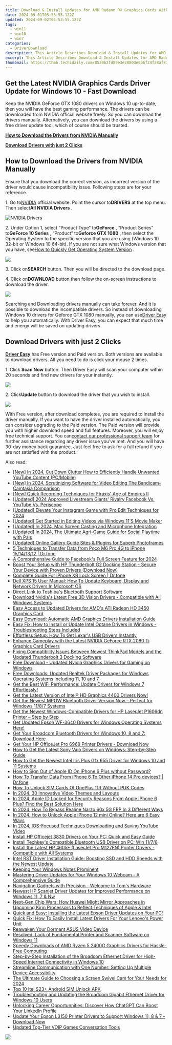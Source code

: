 ```yaml
---
title: Download & Install Updates for AMD Radeon RX Graphics Cards With Ease
date: 2024-09-01T05:53:55.122Z
updated: 2024-09-02T05:53:55.122Z
tags:
  - win11
  - win10
  - win7
categories:
  - DriverDownload
description: This Article Describes Download & Install Updates for AMD Radeon RX Graphics Cards With Ease
excerpt: This Article Describes Download & Install Updates for AMD Radeon RX Graphics Cards With Ease
thumbnail: https://thmb.techidaily.com/8530b2fd89e3e28803e6b6f24f28af836c48a65e9da7986f6cee296d3fed5998.jpg
---
```


## Get the Latest NVIDIA Graphics Cards Driver Update for Windows 10 - Fast Download

Keep the NVIDIA GeForce GTX 1080 drivers on Windows 10 up-to-date, then you will have the best gaming performance. The drivers can be downloaded from NVIDIA official website freely. So you can download the drivers manually. Alternatively, you can download the drivers by using a free driver update tool, which of course should be trusted.

[**How to Download the Drivers from NVIDIA Manually**](https://tools.techidaily.com/drivereasy/download/)

[**Download Drivers with just 2 Clicks**](https://tools.techidaily.com/drivereasy/download/)

## **How to Download the Drivers from NVIDIA Manually**

 Ensure that you download the correct version, as incorrect version of the driver would cause incompatibility issue. Following steps are for your reference.

 1\. Go to[NVIDIA](https://tools.techidaily.com/drivereasy/download/) official website. Point the cursor to**DRIVERS** at the top menu. Then select**All NVIDIA Drivers** .

![NVIDIA Drivers](https://images.drivereasy.com/wp-content/uploads/2016/09/img_57ccd935a0f0a.jpg)

 2\. Under Option 1, select “Product Type” to**GeForce** , “Product Series” to**GeForce 10 Series** , “Product” to**Geforce GTX 1080** , then select the Operating System to the specific version that you are using (Windows 10 32-bit or Windows 10 64-bit). If you are not sure what Windows version that you have, see[How to Quickly Get Operating System Version](https://tools.techidaily.com/drivereasy/download/) .

![](https://images.drivereasy.com/wp-content/uploads/2016/10/img_581410198d290.jpg)

 3\. Click on**SEARCH** button. Then you will be directed to the download page.

 4\. Click on**DOWNLOAD** button then follow the on-screen instructions to download the driver.

![](https://images.drivereasy.com/wp-content/uploads/2016/10/img_581412f0a2c64.jpg)

 Searching and Downloading drivers manually can take forever. And it is possible to download the incompatible drivers. So instead of downloading Windows 10 drivers for Geforce GTX 1080 manually, you can use[Driver Easy](https://tools.techidaily.com/drivereasy/download/) to help you automatically. With Driver Easy, you can expect that much time and energy will be saved on updating drivers.

## **Download Drivers with just 2 Clicks**

**[Driver Easy](https://tools.techidaily.com/drivereasy/download/)**  has Free version and Paid version. Both versions are available to download drivers. All you need to do is click your mouse 2 times.

1\. Click **Scan Now**  button. Then Driver Easy will scan your computer within 20 seconds and find new drivers for your instantly.  

![](https://images.drivereasy.com/wp-content/uploads/2017/04/img_58eca1022f7b7.png)

 2\. Click**Update** button to download the driver that you wish to install.

![](https://images.drivereasy.com/wp-content/uploads/2017/04/img_58eca27c67b42.jpg)

 With Free version, after download completes, you are required to install the driver manually. If you want to have the driver installed automatically, you can consider upgrading to the Paid version. The Paid version will provide you with higher download speed and full features. Moreover, you will enjoy free technical support. You can[contact our professional support team](https://tools.techidaily.com/drivereasy/download/) for further assistance regarding any driver issue you’ve met. And you will have 30-day money back guarantee. Just feel free to ask for a full refund if you are not satisfied with the product.

<ins class="adsbygoogle"
     style="display:block"
     data-ad-format="autorelaxed"
     data-ad-client="ca-pub-7571918770474297"
     data-ad-slot="1223367746"></ins>



<ins class="adsbygoogle"
     style="display:block"
     data-ad-client="ca-pub-7571918770474297"
     data-ad-slot="8358498916"
     data-ad-format="auto"
     data-full-width-responsive="true"></ins>

<span class="atpl-alsoreadstyle">Also read:</span>
<div><ul>
<li><a href="https://youtube-data.techidaily.com/n-2024-cut-down-clutter-how-to-efficiently-handle-unwanted-youtube-content-pcmobile/"><u>[New] In 2024, Cut Down Clutter  How to Efficiently Handle Unwanted YouTube Content (PC/Mobile)</u></a></li>
<li><a href="https://visual-screen-recording.techidaily.com/new-in-2024-scrutinizing-software-for-video-editing-the-bandicam-camtasia-comparison/"><u>[New] In 2024, Scrutinizing Software for Video Editing  The Bandicam-Camtasia Comparison</u></a></li>
<li><a href="https://screen-mirroring-recording.techidaily.com/new-quick-recording-techniques-for-firaxis-age-of-empires-ii/"><u>[New] Quick Recording Techniques for Firaxis' Age of Empires II</u></a></li>
<li><a href="https://youtube-blog.techidaily.com/ed-2024-approved-livestream-giants-rivalry-facebook-vs-youtube-vs-periscope/"><u>[Updated] 2024 Approved  Livestream Giants' Rivalry  Facebook Vs. YouTube Vs. Periscope</u></a></li>
<li><a href="https://instagram-videos.techidaily.com/updated-elevate-your-instagram-game-with-pro-edit-techniques-for-2024/"><u>[Updated] Elevate Your Instagram Game with Pro Edit Techniques for 2024</u></a></li>
<li><a href="https://some-techniques.techidaily.com/updated-get-started-in-editing-videos-via-windows-11s-movie-maker/"><u>[Updated] Get Started in Editing Videos via Windows 11'S Movie Maker</u></a></li>
<li><a href="https://on-screen-recording.techidaily.com/updated-in-2024-mac-screen-casting-and-microphone-integration/"><u>[Updated] In 2024, Mac Screen Casting and Microphone Integration</u></a></li>
<li><a href="https://video-capture.techidaily.com/updated-in-2024-the-ultimate-agri-game-guide-for-social-playtime-with-pals/"><u>[Updated] In 2024, The Ultimate Agri-Game Guide for Social Playtime with Pals</u></a></li>
<li><a href="https://extra-guidance.techidaily.com/updated-online-gallery-guide-sites-and-plugins-for-superb-photoframes/"><u>[Updated] Online Gallery Guide  Sites & Plugins for Superb Photoframes</u></a></li>
<li><a href="https://blog-min.techidaily.com/5-techniques-to-transfer-data-from-poco-m6-pro-4g-to-iphone-15141312-drfone-by-drfone-transfer-from-android-transfer-from-android/"><u>5 Techniques to Transfer Data from Poco M6 Pro 4G to iPhone 15/14/13/12 | Dr.fone</u></a></li>
<li><a href="https://facebook-video-recording.techidaily.com/a-comprehensive-guide-to-facebooks-full-screen-feature-for-2024/"><u>A Comprehensive Guide to Facebook's Full Screen Feature for 2024</u></a></li>
<li><a href="https://hardware-updates.techidaily.com/boost-your-setup-with-hp-thunderbolt-g2-docking-station-secure-your-device-with-proven-drivers-download-now/"><u>Boost Your Setup with HP Thunderbolt G2 Docking Station - Secure Your Device with Proven Drivers (Download Now)</u></a></li>
<li><a href="https://iphone-unlock.techidaily.com/complete-guide-for-iphone-xr-lock-screen-drfone-by-drfone-ios/"><u>Complete Guide For iPhone XR Lock Screen | Dr.fone</u></a></li>
<li><a href="https://hardware-updates.techidaily.com/dell-xps-15-user-manual-how-to-update-keyboard-display-and-network-drivers-in-microsoft-os/"><u>Dell XPS 15 User Manual: How To Update Keyboard, Display and Network Drivers In Microsoft OS</u></a></li>
<li><a href="https://hardware-updates.techidaily.com/direct-link-to-toshibas-bluetooth-support-software/"><u>Direct Link to Toshiba's Bluetooth Support Software</u></a></li>
<li><a href="https://hardware-updates.techidaily.com/download-nvidias-latest-free-3d-vision-drivers-compatible-with-all-windows-systems/"><u>Download Nvidia's Latest Free 3D Vision Drivers - Compatible with All Windows Systems</u></a></li>
<li><a href="https://hardware-updates.techidaily.com/easy-access-to-updated-drivers-for-amds-ati-radeon-hd-3450-graphics-card/"><u>Easy Access to Updated Drivers for AMD's ATI Radeon HD 3450 Graphics Card</u></a></li>
<li><a href="https://hardware-updates.techidaily.com/easy-download-automatic-amd-graphics-drivers-installation-guide/"><u>Easy Download: Automatic AMD Graphics Drivers Installation Guide</u></a></li>
<li><a href="https://hardware-updates.techidaily.com/easy-fix-how-to-install-or-update-intel-optane-drivers-in-windows-troubleshooting-steps-included/"><u>Easy Fix: How to Install or Update Intel Optane Drivers in Windows - Troubleshooting Steps Included</u></a></li>
<li><a href="https://hardware-updates.techidaily.com/effortless-setup-how-to-get-lexars-usb-drivers-instantly/"><u>Effortless Setup: How To Get Lexar's USB Drivers Instantly</u></a></li>
<li><a href="https://hardware-updates.techidaily.com/enhance-gameplay-with-the-latest-nvidia-geforce-rtx-2080-ti-graphics-card-drivers/"><u>Enhance Gameplay with the Latest NVIDIA GeForce RTX 2080 Ti Graphics Card Drivers</u></a></li>
<li><a href="https://hardware-updates.techidaily.com/fixing-compatibility-issues-between-newest-thinkpad-models-and-the-updated-thunderbolt-3-docking-software/"><u>Fixing Compatibility Issues Between Newest ThinkPad Models and the Updated Thunderbolt 3 Docking Software</u></a></li>
<li><a href="https://hardware-updates.techidaily.com/free-download-updated-nvidia-graphics-drivers-for-gaming-on-windows/"><u>Free Download - Updated Nvidia Graphics Drivers for Gaming on Windows</u></a></li>
<li><a href="https://hardware-updates.techidaily.com/free-downloads-updated-realtek-driver-packages-for-windows-operating-systems-including-11-10-and-7/"><u>Free Downloads: Updated Realtek Driver Packages for Windows Operating Systems Including 11, 10 and 7</u></a></li>
<li><a href="https://hardware-updates.techidaily.com/get-the-best-wifi-performance-update-drivers-for-windows-7-effortlessly/"><u>Get the Best WiFi Performance: Update Drivers for Windows 7 Effortlessly!</u></a></li>
<li><a href="https://hardware-updates.techidaily.com/get-the-latest-version-of-intel-hd-graphics-4400-drivers-now/"><u>Get the Latest Version of Intel® HD Graphics 4400 Drivers Now!</u></a></li>
<li><a href="https://hardware-updates.techidaily.com/1722956195071-get-the-newest-mpow-bluetooth-driver-version-now-perfect-for-windows-1187-systems/"><u>Get the Newest MPOW Bluetooth Driver Version Now – Perfect for Windows 11/8/7 Systems</u></a></li>
<li><a href="https://hardware-updates.techidaily.com/get-the-newest-windows-compatible-drivers-for-hp-laserjet-p1606dn-printer-step-by-step/"><u>Get the Newest Windows-Compatible Drivers for HP LaserJet P1606dn Printer – Step by Step</u></a></li>
<li><a href="https://hardware-updates.techidaily.com/1722976167411-get-updated-epson-wf-3640-drivers-for-windows-operating-systems-here/"><u>Get Updated Epson WF-3640 Drivers for Windows Operating Systems Here!</u></a></li>
<li><a href="https://hardware-updates.techidaily.com/get-your-broadcom-bluetooth-drivers-for-windows-10-8-and-7-download-here/"><u>Get Your Broadcom Bluetooth Drivers for Windows 10, 8 and 7: Download Here</u></a></li>
<li><a href="https://hardware-updates.techidaily.com/get-your-hp-officejet-pro-6968-printer-drivers-download-now/"><u>Get Your HP OfficeJet Pro 6968 Printer Drivers - Download Now</u></a></li>
<li><a href="https://hardware-updates.techidaily.com/how-to-get-the-latest-sony-vaio-drivers-on-windows-step-by-step-guide/"><u>How to Get the Latest Sony Vaio Drivers on Windows: Step-by-Step Guide</u></a></li>
<li><a href="https://hardware-updates.techidaily.com/how-to-get-the-newest-intel-iris-plus-gfx-655-driver-for-windows-10-and-11-systems/"><u>How to Get the Newest Intel Iris Plus Gfx 655 Driver for Windows 10 and 11 Systems</u></a></li>
<li><a href="https://apple-account.techidaily.com/how-to-sign-out-of-apple-id-on-iphone-6-plus-without-password-by-drfone-ios/"><u>How to Sign Out of Apple ID On iPhone 6 Plus without Password?</u></a></li>
<li><a href="https://review-topics.techidaily.com/how-to-transfer-data-from-iphone-6-to-other-iphone-14-pro-devices-drfone-by-drfone-transfer-data-from-ios-transfer-data-from-ios/"><u>How To Transfer Data From iPhone 6 To Other iPhone 14 Pro devices? | Dr.fone</u></a></li>
<li><a href="https://sim-unlock.techidaily.com/how-to-unlock-sim-cards-of-oneplus-11r-without-puk-codes-by-drfone-android/"><u>How To Unlock SIM Cards Of OnePlus 11R Without PUK Codes</u></a></li>
<li><a href="https://extra-hints.techidaily.com/in-2024-30-innovative-video-themes-and-layouts/"><u>In 2024, 30 Innovative Video Themes and Layouts</u></a></li>
<li><a href="https://apple-account.techidaily.com/in-2024-apple-id-locked-for-security-reasons-from-apple-iphone-6-plus-find-the-best-solution-here-by-drfone-ios/"><u>In 2024, Apple ID Locked for Security Reasons From Apple iPhone 6 Plus? Find the Best Solution Here</u></a></li>
<li><a href="https://android-frp.techidaily.com/in-2024-how-to-bypass-realme-narzo-60x-5g-frp-in-3-different-ways-by-drfone-android/"><u>In 2024, How To Bypass Realme Narzo 60x 5G FRP In 3 Different Ways</u></a></li>
<li><a href="https://sim-unlock.techidaily.com/in-2024-how-to-unlock-apple-iphone-12-mini-online-here-are-6-easy-ways-by-drfone-ios/"><u>In 2024, How to Unlock Apple iPhone 12 mini Online? Here are 6 Easy Ways</u></a></li>
<li><a href="https://youtube-stream.techidaily.com/in-2024-ios-focused-techniques-downloading-and-saving-youtube-video/"><u>In 2024, IOS-Focused Techniques  Downloading and Saving YouTube Video</u></a></li>
<li><a href="https://hardware-updates.techidaily.com/install-hp-officejet-3830-drivers-on-your-pc-quick-and-easy-guide/"><u>Install HP Officejet 3830 Drivers on Your PC: Quick and Easy Guide</u></a></li>
<li><a href="https://hardware-updates.techidaily.com/install-techkeys-compatible-bluetooth-usb-driver-on-pc-win-1178/"><u>Install Techkey's Compatible Bluetooth USB Driver on PC: Win 11/7/8</u></a></li>
<li><a href="https://hardware-updates.techidaily.com/install-the-latest-hp-4605e-laserjet-pro-m127fn-printer-drivers-compatible-with-all-systems/"><u>Install the Latest HP 4605E (LaserJet Pro M127FN) Printer Drivers - Compatible with All Systems</u></a></li>
<li><a href="https://hardware-updates.techidaily.com/intel-rst-driver-installation-guide-boosting-ssd-and-hdd-speeds-with-the-newest-update/"><u>Intel RST Driver Installation Guide: Boosting SSD and HDD Speeds with the Newest Update</u></a></li>
<li><a href="https://win11-tips.techidaily.com/keeping-your-windows-notes-prominent/"><u>Keeping Your Windows Notes Prominent</u></a></li>
<li><a href="https://hardware-updates.techidaily.com/mastering-driver-updates-for-your-windows-10-webcam-a-comprehensive-guide/"><u>Mastering Driver Updates for Your Windows 10 Webcam - A Comprehensive Guide</u></a></li>
<li><a href="https://hardware-updates.techidaily.com/navigating-gadgets-with-precision-welcome-to-toms-hardware/"><u>Navigating Gadgets with Precision - Welcome to Tom's Hardware</u></a></li>
<li><a href="https://hardware-updates.techidaily.com/newest-hp-scanjet-driver-updates-for-improved-performance-on-windows-11-7-and-nw/"><u>Newest HP Scanjet Driver Updates for Improved Performance on Windows 11, 7 & Nw</u></a></li>
<li><a href="https://hardware-updates.techidaily.com/next-gen-chip-wars-how-huawei-might-mirror-approaches-in-upcoming-kirin-processors-to-reflect-techniques-of-apple-and-intel/"><u>Next-Gen Chip Wars: How Huawei Might Mirror Approaches in Upcoming Kirin Processors to Reflect Techniques of Apple & Intel</u></a></li>
<li><a href="https://hardware-updates.techidaily.com/quick-and-easy-installing-the-latest-epson-driver-updates-on-your-pc/"><u>Quick and Easy: Installing the Latest Epson Driver Updates on Your PC!</u></a></li>
<li><a href="https://hardware-updates.techidaily.com/quick-fix-how-to-easily-install-latest-drivers-for-your-lenovos-power-unit/"><u>Quick Fix: How To Easily Install Latest Drivers For Your Lenovo's Power Unit</u></a></li>
<li><a href="https://graphic-issues.techidaily.com/reawaken-your-dormant-asus-video-device/"><u>Reawaken Your Dormant ASUS Video Device</u></a></li>
<li><a href="https://hardware-updates.techidaily.com/1722966344107-resolved-lack-of-fundamental-printer-and-scanner-software-on-windows-11/"><u>Resolved: Lack of Fundamental Printer and Scanner Software on Windows 11</u></a></li>
<li><a href="https://hardware-updates.techidaily.com/speedy-downloads-of-amd-ryzen-5-2400g-graphics-drivers-for-hassle-free-computing/"><u>Speedy Downloads of AMD Ryzen 5 2400G Graphics Drivers for Hassle-Free Computing</u></a></li>
<li><a href="https://hardware-updates.techidaily.com/step-by-step-installation-of-the-broadcom-ethernet-driver-for-high-speed-internet-connectivity-in-windows-10/"><u>Step-by-Step Installation of the Broadcom Ethernet Driver for High-Speed Internet Connectivity in Windows 10</u></a></li>
<li><a href="https://technical-tips.techidaily.com/1722903514466-streamline-communication-with-one-number-setting-up-multiple-device-accessibility/"><u>Streamline Communication with One Number: Setting Up Multiple Device Accessibility</u></a></li>
<li><a href="https://facebook-video-share.techidaily.com/the-ultimate-guide-to-choosing-a-screen-swivel-cam-for-your-needs-for-2024/"><u>The Ultimate Guide to Choosing a Screen Swivel Cam for Your Needs for 2024</u></a></li>
<li><a href="https://sim-unlock.techidaily.com/top-10-itel-s23plus-android-sim-unlock-apk-by-drfone-android/"><u>Top 10 Itel S23+ Android SIM Unlock APK</u></a></li>
<li><a href="https://hardware-updates.techidaily.com/troubleshooting-and-updating-the-broadcom-gigabit-ethernet-driver-for-windows-10-users/"><u>Troubleshooting and Updating the Broadcom Gigabit Ethernet Driver for Windows 10 Users</u></a></li>
<li><a href="https://tech-revival.techidaily.com/unlocking-career-opportunnities-discover-how-chatgpt-can-boost-your-linkedin-profile/"><u>Unlocking Career Opportunnities: Discover How ChatGPT Can Boost Your LinkedIn Profile</u></a></li>
<li><a href="https://hardware-updates.techidaily.com/update-your-epson-l3150-printer-drivers-to-support-windows-11-8-and-7-download-now/"><u>Update Your Epson L3150 Printer Drivers to Support Windows 11, 8 & 7 - Download Now</u></a></li>
<li><a href="https://voice-adjusting.techidaily.com/updated-top-tier-voip-games-conversation-tools/"><u>Updated Top-Tier VOIP Games Conversation Tools</u></a></li>
</ul></div>

<!-- affiliate ads begin -->
<a href="https://shop.incomedia.eu/order/checkout.php?PRODS=14095146&QTY=1&AFFILIATE=108875&CART=1"><img src="https://secure.2checkout.com/images/merchant/8b6cc3ee5ec407721ce3bf5ff4c0f56b/PRO_BUY_728x90-EN.jpg" border="0"></a>
<!-- affiliate ads end -->